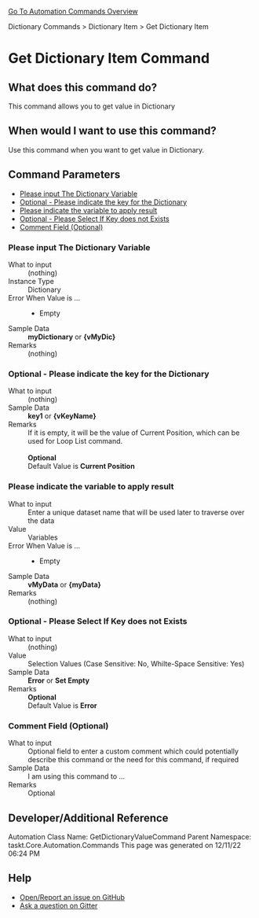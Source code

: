 <!--TITLE: Get Dictionary Item Command -->
<!-- SUBTITLE: a command in the Dictionary Commands group. -->
[Go To Automation Commands Overview](/automation-commands.md)


Dictionary Commands &gt; Dictionary Item &gt; Get Dictionary Item


# Get Dictionary Item Command


## What does this command do?
This command allows you to get value in Dictionary


## When would I want to use this command?
Use this command when you want to get value in Dictionary.


## Command Parameters
- [Please input The Dictionary Variable](#param_0)
- [Optional - Please indicate the key for the Dictionary](#param_1)
- [Please indicate the variable to apply result](#param_2)
- [Optional - Please Select If Key does not Exists](#param_3)
- [Comment Field (Optional)](#param_4)


<a id="param_0"></a>
### Please input The Dictionary Variable


<dl>
<dt>What to input</dt><dd>(nothing)</dd>
<dt>Instance Type</dt><dd>Dictionary</dd>
<dt>Error When Value is ...</dt><dd><ul>
<li>Empty</li>
</ul></dd><dt>Sample Data</dt><dd><strong>myDictionary</strong> or <strong>{vMyDic}</strong></dd>
<dt>Remarks</dt><dd>(nothing)</dd>
</dl>




<a id="param_1"></a>
### Optional - Please indicate the key for the Dictionary


<dl>
<dt>What to input</dt><dd>(nothing)</dd>
<dt>Sample Data</dt><dd><strong>key1</strong> or <strong>{vKeyName}</strong></dd>
<dt>Remarks</dt><dd>If it is empty, it will be the value of Current Position, which can be used for Loop List command.<br><br>
<strong>Optional</strong><br>Default Value is <strong>Current Position</strong></dd>
</dl>




<a id="param_2"></a>
### Please indicate the variable to apply result


<dl>
<dt>What to input</dt><dd>Enter a unique dataset name that will be used later to traverse over the data</dd>
<dt>Value</dt><dd>Variables</dd>
<dt>Error When Value is ...</dt><dd><ul>
<li>Empty</li>
</ul></dd><dt>Sample Data</dt><dd><strong>vMyData</strong> or <strong>{myData}</strong></dd>
<dt>Remarks</dt><dd>(nothing)</dd>
</dl>




<a id="param_3"></a>
### Optional - Please Select If Key does not Exists


<dl>
<dt>What to input</dt><dd>(nothing)</dd>
<dt>Value</dt><dd>Selection Values (Case Sensitive: No, Whilte-Space Sensitive: Yes)</dd>
<dt>Sample Data</dt><dd><strong>Error</strong> or  <strong>Set Empty</strong></dd>
<dt>Remarks</dt><dd><strong>Optional</strong><br>Default Value is <strong>Error</strong></dd>
</dl>




<a id="param_4"></a>
### Comment Field (Optional)


<dl>
<dt>What to input</dt><dd>Optional field to enter a custom comment which could potentially describe this command or the need for this command, if required</dd>
<dt>Sample Data</dt><dd>I am using this command to ...</dd>
<dt>Remarks</dt><dd>Optional</dd>
</dl>




## Developer/Additional Reference
Automation Class Name: GetDictionaryValueCommand
Parent Namespace: taskt.Core.Automation.Commands
This page was generated on 12/11/22 06:24 PM


## Help
- [Open/Report an issue on GitHub](https://github.com/saucepleez/taskt/issues/new)
- [Ask a question on Gitter](https://gitter.im/taskt-rpa/Lobby)
